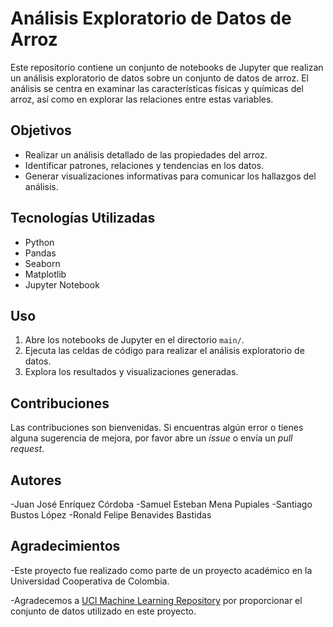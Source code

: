 # Análisis Exploratorio de Datos de Arroz

Este repositorio contiene un conjunto de notebooks de Jupyter que realizan un análisis exploratorio de datos sobre un conjunto de datos de arroz. El análisis se centra en examinar las características físicas y químicas del arroz, así como en explorar las relaciones entre estas variables.

## Objetivos

- Realizar un análisis detallado de las propiedades del arroz.
- Identificar patrones, relaciones y tendencias en los datos.
- Generar visualizaciones informativas para comunicar los hallazgos del análisis.

## Tecnologías Utilizadas

- Python
- Pandas
- Seaborn
- Matplotlib
- Jupyter Notebook

## Uso

1. Abre los notebooks de Jupyter en el directorio `main/`.
3. Ejecuta las celdas de código para realizar el análisis exploratorio de datos.
4. Explora los resultados y visualizaciones generadas.

## Contribuciones

Las contribuciones son bienvenidas. Si encuentras algún error o tienes alguna sugerencia de mejora, por favor abre un *issue* o envía un *pull request*.

## Autores

-Juan José Enríquez Córdoba 
-Samuel Esteban Mena Pupiales 
-Santiago Bustos López 
-Ronald Felipe Benavides Bastidas

## Agradecimientos

-Este proyecto fue realizado como parte de un proyecto académico en la Universidad Cooperativa de Colombia.

-Agradecemos a [UCI Machine Learning Repository](https://archive.ics.uci.edu/) por proporcionar el conjunto de datos utilizado en este proyecto.

